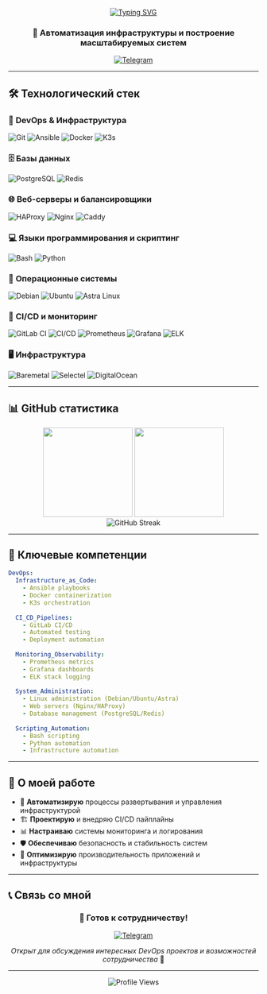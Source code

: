 <div align="center">

<!-- Typing SVG -->
[![Typing SVG](https://readme-typing-svg.herokuapp.com/api?font=Fira+Code&weight=600&size=32&duration=3000&pause=1000&color=58A6FF&center=true&vCenter=true&width=600&height=60&lines=Hi+👋%2C+I'm+DevOps+Middle;Automating+Infrastructure;Building+Scalable+Systems;CI%2FCD+Enthusiast)](https://git.io/typing-svg)

</div>

<h3 align="center">🚀 Автоматизация инфраструктуры и построение масштабируемых систем</h3>

<div align="center">
  
  [![Telegram](https://img.shields.io/badge/Telegram-@OFL01-2CA5E0?style=for-the-badge&logo=telegram&logoColor=white)](https://t.me/OFL01)
  
</div>

---

## 🛠️ **Технологический стек**

### 🔧 **DevOps & Инфраструктура**
<p align="left">
<img src="https://img.shields.io/badge/Git-F05032?style=for-the-badge&logo=git&logoColor=white" alt="Git"/>
<img src="https://img.shields.io/badge/Ansible-EE0000?style=for-the-badge&logo=ansible&logoColor=white" alt="Ansible"/>
<img src="https://img.shields.io/badge/Docker-2496ED?style=for-the-badge&logo=docker&logoColor=white" alt="Docker"/>
<img src="https://img.shields.io/badge/K3s-FFC61C?style=for-the-badge&logo=k3s&logoColor=black" alt="K3s"/>
</p>

### 🗄️ **Базы данных**
<p align="left">
<img src="https://img.shields.io/badge/PostgreSQL-336791?style=for-the-badge&logo=postgresql&logoColor=white" alt="PostgreSQL"/>
<img src="https://img.shields.io/badge/Redis-DC382D?style=for-the-badge&logo=redis&logoColor=white" alt="Redis"/>
</p>

### 🌐 **Веб-серверы и балансировщики**
<p align="left">
<img src="https://img.shields.io/badge/HAProxy-106DA9?style=for-the-badge&logo=haproxy&logoColor=white" alt="HAProxy"/>
<img src="https://img.shields.io/badge/Nginx-009639?style=for-the-badge&logo=nginx&logoColor=white" alt="Nginx"/>
<img src="https://img.shields.io/badge/-Caddy-1F88C0?style=for-the-badge&logo=caddy&logoColor=white" alt="Caddy"/>
</p>

### 💻 **Языки программирования и скриптинг**
<p align="left">
<img src="https://img.shields.io/badge/Bash-4EAA25?style=for-the-badge&logo=gnu-bash&logoColor=white" alt="Bash"/>
<img src="https://img.shields.io/badge/Python-3776AB?style=for-the-badge&logo=python&logoColor=white" alt="Python"/>
</p>

### 🐧 **Операционные системы**
<p align="left">
<img src="https://img.shields.io/badge/Debian-A81D33?style=for-the-badge&logo=debian&logoColor=white" alt="Debian"/>
<img src="https://img.shields.io/badge/Ubuntu-E95420?style=for-the-badge&logo=ubuntu&logoColor=white" alt="Ubuntu"/>
<img src="https://img.shields.io/badge/Astra_Linux-0066CC?style=for-the-badge&logo=linux&logoColor=white" alt="Astra Linux"/>
</p>

### 🔄 **CI/CD и мониторинг**
<p align="left">
<img src="https://img.shields.io/badge/GitLab_CI-FC6D26?style=for-the-badge&logo=gitlab&logoColor=white" alt="GitLab CI"/>
<img src="https://img.shields.io/badge/CI%2FCD-0052CC?style=for-the-badge&logo=azure-devops&logoColor=white" alt="CI/CD"/>
<img src="https://img.shields.io/badge/Prometheus-E6522C?style=for-the-badge&logo=prometheus&logoColor=white" alt="Prometheus"/>
<img src="https://img.shields.io/badge/Grafana-F46800?style=for-the-badge&logo=grafana&logoColor=white" alt="Grafana"/>
<img src="https://img.shields.io/badge/ELK_Stack-005571?style=for-the-badge&logo=elastic&logoColor=white" alt="ELK"/>
</p>

### 🖥️ **Инфраструктура**
<p align="left">
<img src="https://img.shields.io/badge/Baremetal-FF6B6B?style=for-the-badge&logo=server&logoColor=white" alt="Baremetal"/>
<img src="https://img.shields.io/badge/Selectel-00B2A9?style=for-the-badge&logo=selectel&logoColor=white" alt="Selectel"/>
<img src="https://img.shields.io/badge/DigitalOcean-0080FF?style=for-the-badge&logo=digitalocean&logoColor=white" alt="DigitalOcean"/>
</p>

---

## 📊 **GitHub статистика**

<div align="center">
  <img height="180em" src="https://github-readme-stats.vercel.app/api?username=0FL01&show_icons=true&theme=tokyonight&include_all_commits=true&count_private=true"/>
  <img height="180em" src="https://github-readme-stats.vercel.app/api/top-langs/?username=0FL01&layout=compact&langs_count=16&theme=tokyonight"/>
</div>

<div align="center">
  <img src="https://github-readme-streak-stats.herokuapp.com/?user=0FL01&theme=tokyonight" alt="GitHub Streak"/>
</div>

---

## 🎯 **Ключевые компетенции**

```yaml
DevOps:
  Infrastructure_as_Code: 
    - Ansible playbooks
    - Docker containerization
    - K3s orchestration
  
  CI_CD_Pipelines:
    - GitLab CI/CD
    - Automated testing
    - Deployment automation
  
  Monitoring_Observability:
    - Prometheus metrics
    - Grafana dashboards  
    - ELK stack logging
  
  System_Administration:
    - Linux administration (Debian/Ubuntu/Astra)
    - Web servers (Nginx/HAProxy)
    - Database management (PostgreSQL/Redis)
    
  Scripting_Automation:
    - Bash scripting
    - Python automation
    - Infrastructure automation
```

---

## 🌟 **О моей работе**

- 🔧 **Автоматизирую** процессы развертывания и управления инфраструктурой
- 🏗️ **Проектирую** и внедряю CI/CD пайплайны
- 📊 **Настраиваю** системы мониторинга и логирования
- 🛡️ **Обеспечиваю** безопасность и стабильность систем
- 🚀 **Оптимизирую** производительность приложений и инфраструктуры

---

## 📞 **Связь со мной**

<div align="center">

### 💬 **Готов к сотрудничеству!**

[![Telegram](https://img.shields.io/badge/Telegram-@OFL01-2CA5E0?style=for-the-badge&logo=telegram&logoColor=white&link=https://t.me/OFL01)](https://t.me/OFL01)

*Открыт для обсуждения интересных DevOps проектов и возможностей сотрудничества* 🤝

</div>

---

<div align="center">
  <img src="https://komarev.com/ghpvc/?username=0FL01&color=blue&style=flat-square&label=Profile+Views" alt="Profile Views"/>
</div> 
